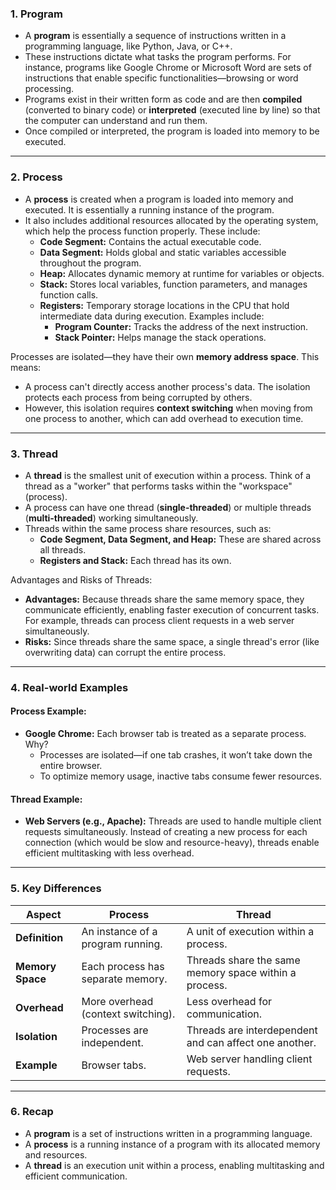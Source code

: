 ### **1. Program**
- A **program** is essentially a sequence of instructions written in a programming language, like Python, Java, or C++.
- These instructions dictate what tasks the program performs. For instance, programs like Google Chrome or Microsoft Word are sets of instructions that enable specific functionalities—browsing or word processing.
- Programs exist in their written form as code and are then **compiled** (converted to binary code) or **interpreted** (executed line by line) so that the computer can understand and run them.
- Once compiled or interpreted, the program is loaded into memory to be executed.

---

### **2. Process**
- A **process** is created when a program is loaded into memory and executed. It is essentially a running instance of the program.
- It also includes additional resources allocated by the operating system, which help the process function properly. These include:
  - **Code Segment:** Contains the actual executable code.
  - **Data Segment:** Holds global and static variables accessible throughout the program.
  - **Heap:** Allocates dynamic memory at runtime for variables or objects.
  - **Stack:** Stores local variables, function parameters, and manages function calls.
  - **Registers:** Temporary storage locations in the CPU that hold intermediate data during execution. Examples include:
    - **Program Counter:** Tracks the address of the next instruction.
    - **Stack Pointer:** Helps manage the stack operations.

Processes are isolated—they have their own **memory address space**. This means:
- A process can't directly access another process's data. The isolation protects each process from being corrupted by others.
- However, this isolation requires **context switching** when moving from one process to another, which can add overhead to execution time.

---

### **3. Thread**
- A **thread** is the smallest unit of execution within a process. Think of a thread as a "worker" that performs tasks within the "workspace" (process).
- A process can have one thread (**single-threaded**) or multiple threads (**multi-threaded**) working simultaneously.
- Threads within the same process share resources, such as:
  - **Code Segment, Data Segment, and Heap:** These are shared across all threads.
  - **Registers and Stack:** Each thread has its own.

Advantages and Risks of Threads:
- **Advantages:** Because threads share the same memory space, they communicate efficiently, enabling faster execution of concurrent tasks. For example, threads can process client requests in a web server simultaneously.
- **Risks:** Since threads share the same space, a single thread's error (like overwriting data) can corrupt the entire process.

---

### **4. Real-world Examples**
#### **Process Example:**
- **Google Chrome:** Each browser tab is treated as a separate process. Why?
  - Processes are isolated—if one tab crashes, it won’t take down the entire browser.
  - To optimize memory usage, inactive tabs consume fewer resources.

#### **Thread Example:**
- **Web Servers (e.g., Apache):** Threads are used to handle multiple client requests simultaneously. Instead of creating a new process for each connection (which would be slow and resource-heavy), threads enable efficient multitasking with less overhead.

---

### **5. Key Differences**
| **Aspect**       | **Process**                        | **Thread**                         |
|-------------------|------------------------------------|------------------------------------|
| **Definition**    | An instance of a program running. | A unit of execution within a process. |
| **Memory Space**  | Each process has separate memory. | Threads share the same memory space within a process. |
| **Overhead**      | More overhead (context switching).| Less overhead for communication.  |
| **Isolation**     | Processes are independent.        | Threads are interdependent and can affect one another. |
| **Example**       | Browser tabs.                     | Web server handling client requests. |

---

### **6. Recap**
- A **program** is a set of instructions written in a programming language.
- A **process** is a running instance of a program with its allocated memory and resources.
- A **thread** is an execution unit within a process, enabling multitasking and efficient communication.
